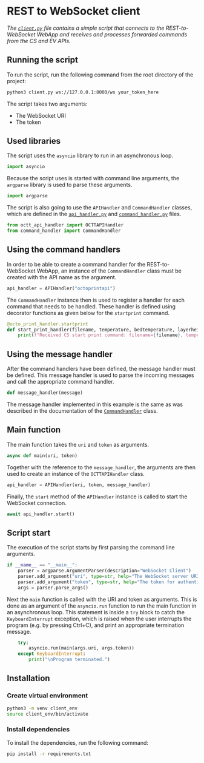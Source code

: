 # REST to WebSocket client  

_The [`client.py`](client.py) file contains a simple script that connects to the REST-to-WebSocket WebApp and receives and processes forwarded commands from the CS and EV APIs._

## Running the script

To run the script, run the following command from the root directory of the project:

```bash
python3 client.py ws://127.0.0.1:8000/ws your_token_here
```

The script takes two arguments:
- The WebSocket URI
- The token

## Used libraries

The script uses the `asyncio` library to run in an asynchronous loop.

```python
import asyncio
```

Because the script uses is started with command line arguments, the `argparse` library is used to parse these arguments.

```python
import argparse
```

The script is also going to use the `APIHandler` and `CommandHandler` classes, which are defined in the [`api_handler.py`](api_handler.md) and [`command_handler.py`](command_handler.md) files.

```python
from octt_api_handler import OCTTAPIHandler
from command_handler import CommandHandler
```

## Using the command handlers

In order to be able to create a command handler for the REST-to-WebSocket WebApp, an instance of the `CommandHandler` class must be created with the API name as the argument.

```python
api_handler = APIHandler("octoprintapi")
```

The `CommandHandler` instance then is used to register a handler for each command that needs to be handled. These handler is defined using decorator functions as given below for the `startprint` command.

```python
@octo_print_handler.startprint
def start_print_handler(filename, temperature, bedtemperature, layerheight, printspeed):
    print(f"Received CS start print command: filename={filename}, temperature={temperature}, bedtemperature={bedtemperature}, layerheight={layerheight}, printspeed={printspeed}")
```

## Using the message handler

After the command handlers have been defined, the message handler must be defined. This message handler is used to parse the incoming messages and call the appropriate command handler.

```python
def message_handler(message)
```

The message handler implemented in this example is the same as was described in the documentation of the [`CommandHandler`](../doc/command_handler.md) class.

## Main function

The main function takes the `uri` and `token` as arguments.

```python
async def main(uri, token)
```

Together with the reference to the `message_handler`, the arguments are then used to create an instance of the `OCTTAPIHandler` class.

```python
api_handler = APIHandler(uri, token, message_handler)
```

Finally, the `start` method of the `APIHandler` instance is called to start the WebSocket connection.

```python
await api_handler.start()
```

## Script start

The execution of the script starts by first parsing the command line arguments.

```python
if __name__ == "__main__":
    parser = argparse.ArgumentParser(description="WebSocket Client")
    parser.add_argument("uri", type=str, help="The WebSocket server URI")
    parser.add_argument("token", type=str, help="The token for authentication")
    args = parser.parse_args()
```

Next the `main` function is called with the URI and token as arguments. This is done as an argument of the `asyncio.run` function to run the main function in an asynchronous loop. This statement is inside a `try` block to catch the `KeyboardInterrupt` exception, which is raised when the user interrupts the program (e.g. by pressing Ctrl+C), and print an appropriate termination message.

```python
    try:
        asyncio.run(main(args.uri, args.token))
    except KeyboardInterrupt:
        print("\nProgram terminated.")
```

## Installation

### Create virtual environment

```bash
python3 -m venv client_env
source client_env/bin/activate
```

### Install dependencies

To install the dependencies, run the following command:

```bash
pip install -r requirements.txt
```